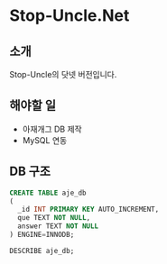 # Stop-Uncle.Net
## 소개
Stop-Uncle의 닷넷 버전입니다.

## 해야할 일
 - 아재개그 DB 제작
 -  MySQL 연동

## DB 구조
```sql
CREATE TABLE aje_db
( 
  _id INT PRIMARY KEY AUTO_INCREMENT,
  que TEXT NOT NULL,
  answer TEXT NOT NULL
) ENGINE=INNODB;

DESCRIBE aje_db;
```
